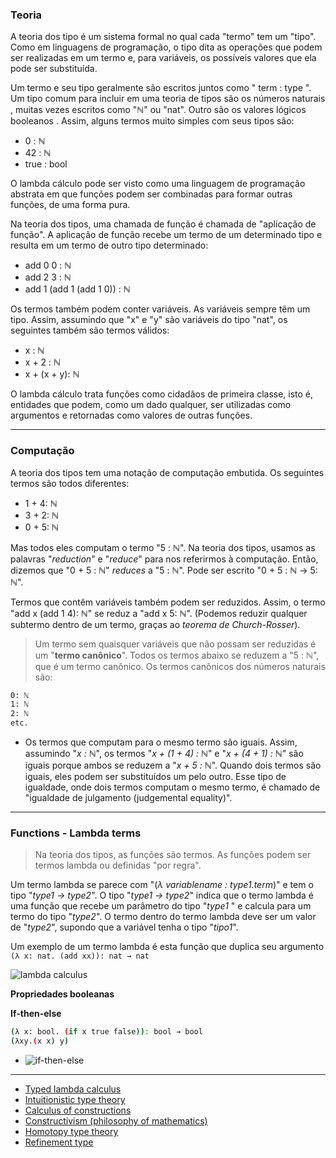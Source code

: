 ### Teoria

A teoria dos tipo é um sistema formal no qual cada "termo" tem um "tipo". Como em linguagens de programação, o tipo dita as operações que podem ser realizadas em um termo e, para variáveis, os possíveis valores que ela pode ser substituída.

Um termo e seu tipo geralmente são escritos juntos como " term  : type ". Um tipo comum para incluir em uma teoria de tipos são os números naturais , muitas vezes escritos como "ℕ" ou "nat". Outro são os valores lógicos booleanos . Assim, alguns termos muito simples com seus tipos são:
- 0 : ℕ
- 42 : ℕ
- true : bool

O lambda cálculo  pode ser visto como uma linguagem de programação abstrata em que funções podem ser combinadas para formar outras funções, de uma forma pura.

Na teoria dos tipos, uma chamada de função é chamada de "aplicação de função". A aplicação de função recebe um termo de um determinado tipo e resulta em um termo de outro tipo determinado:
- add 0 0 : ℕ
- add 2 3 : ℕ
- add 1 (add 1 (add 1 0)) : ℕ

Os termos também podem conter variáveis. As variáveis ​​sempre têm um tipo. Assim, assumindo que "x" e "y" são variáveis ​​do tipo "nat", os seguintes também são termos válidos:
- x : ℕ
- x + 2 : ℕ
- x + (x + y): ℕ

O lambda cálculo trata funções como cidadãos de primeira classe, isto é, entidades que podem, como um dado qualquer, ser utilizadas como argumentos e retornadas como valores de outras funções.

---

### Computação

A teoria dos tipos tem uma notação de computação embutida. Os seguintes termos são todos diferentes:
- 1 + 4: ℕ
- 3 + 2: ℕ
- 0 + 5: ℕ

Mas todos eles computam o termo "5 : ℕ". Na teoria dos tipos, usamos as palavras "*reduction*" e "*reduce*" para nos referirmos à computação. Então, dizemos que "0 + 5 : ℕ" *reduces* a "5 : ℕ". Pode ser escrito "0 + 5 : ℕ → 5: ℕ".

Termos que contêm variáveis ​​também podem ser reduzidos. Assim, o termo "add x (add 1 4): ℕ" se reduz a "add x 5: ℕ". (Podemos reduzir qualquer subtermo dentro de um termo, graças ao *teorema de Church-Rosser*).

> Um termo sem quaisquer variáveis ​​que não possam ser reduzidas é um "**termo canônico**". Todos os termos abaixo se reduzem a "5 : ℕ", que é um termo canônico. Os termos canônicos dos números naturais são:

```bash
0: ℕ
1: ℕ
2: ℕ
etc.
```

* Os termos que computam para o mesmo termo são iguais. Assim, assumindo "*x : ℕ*", os termos "*x + (1 + 4) : ℕ*" e "*x + (4 + 1) : ℕ*" são iguais porque ambos se reduzem a "*x + 5 : ℕ*". Quando dois termos são iguais, eles podem ser substituídos um pelo outro. Esse tipo de igualdade, onde dois termos computam o mesmo termo, é chamado de "igualdade de julgamento (judgemental equality)".

---

### Functions - Lambda terms

> Na teoria dos tipos, as funções são termos. As funções podem ser termos lambda ou definidas "por regra".

Um termo lambda se parece com "(*λ variablename : type1.term*)" e tem o tipo "*type1 → type2*". O tipo "*type1 → type2*" indica que o termo lambda é uma função que recebe um parâmetro do tipo "*type1* " e calcula para um termo do tipo "*type2*". O termo dentro do termo lambda deve ser um valor de "*type2*", supondo que a variável tenha o tipo "*tipo1*".

Um exemplo de um termo lambda é esta função que duplica seu argumento `(λ x: nat. (add xx)): nat → nat`

![lambda calculus](lambda-calculus.png)

**Propriedades booleanas**

**If-then-else**

```bash
(λ x: bool. (if x true false)): bool → bool
(λxy.(x x) y)
```

- ![if-then-else](lambda-if-else.png)

---

- [Typed lambda calculus](https://en.wikipedia.org/wiki/Typed_lambda_calculus)
- [Intuitionistic type theory](https://en.wikipedia.org/wiki/Intuitionistic_type_theory)
- [Calculus of constructions](https://en.wikipedia.org/wiki/Calculus_of_constructions)
- [Constructivism (philosophy of mathematics)](https://en.wikipedia.org/wiki/Constructivism_(philosophy_of_mathematics))
- [Homotopy type theory](https://en.wikipedia.org/wiki/Homotopy_type_theory)
- [Refinement type](https://en.wikipedia.org/wiki/Refinement_type)